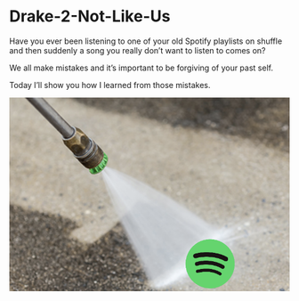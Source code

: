 # Drake-2-Not-Like-Us

Have you ever been listening to one of your old Spotify playlists on shuffle and then suddenly a song you really don’t want to listen to comes on? 

We all make mistakes and it’s important to be forgiving of your past self. 

Today I’ll show you how I learned from those mistakes.

![Spotify Scrubber](https://github.com/Mike-Morrow/Drake-2-Not-Like-Us/blob/main/spotify%20scrubber.png?raw=true)



